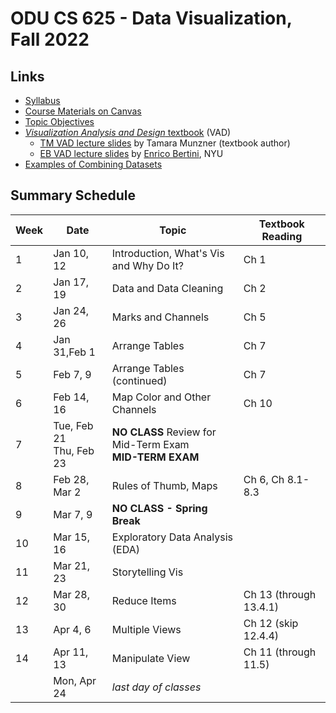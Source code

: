 # ODU CS 625 - Data Visualization, Fall 2022

## Links

* [Syllabus](Syllabus.md)
* [Course Materials on Canvas](https://canvas.odu.edu/courses/125570/pages/welcome-to-cs-625)
* [Topic Objectives](objectives.md)
* [*Visualization Analysis and Design* textbook](https://www.cs.ubc.ca/~tmm/vadbook/) (VAD)
  * [TM VAD lecture slides](https://www.cs.ubc.ca/~tmm/talks.html#vadallslides) by Tamara Munzner (textbook author)
  * [EB VAD lecture slides](http://bit.ly/lecture-slides-iv16) by [Enrico Bertini](http://enrico.bertini.io/), NYU
* [Examples of Combining Datasets](combining-datasets.md)

## Summary Schedule

|Week |Date|Topic| Textbook Reading|
|---|---|---|---|
|1|	Jan 10, 12|	Introduction, What's Vis and Why Do It? | Ch 1|
|2|	Jan 17, 19|	Data and Data Cleaning | Ch 2|
|3|	Jan 24, 26|	Marks and Channels | Ch 5|
|4|	Jan 31,Feb 1	|Arrange Tables | Ch 7|
|5|	Feb 7, 9|	Arrange Tables (continued) | Ch 7|
|6|	Feb 14, 16|	Map Color and Other Channels | Ch 10|
|7|	Tue, Feb 21<br/>Thu, Feb 23|	**NO CLASS** Review for Mid-Term Exam<br/>**MID-TERM EXAM**| |
|8|	Feb 28, Mar 2|	Rules of Thumb, Maps|Ch 6, Ch 8.1-8.3
|9| Mar 7, 9|**NO CLASS - Spring Break** | |
|10|	Mar 15, 16|	Exploratory Data Analysis (EDA)
|11|	Mar 21, 23|	Storytelling Vis
|12|	Mar 28, 30|	Reduce Items | Ch 13 (through 13.4.1)
|13|	Apr 4, 6|	Multiple Views | Ch 12 (skip 12.4.4)
|14|	Apr 11, 13|	Manipulate View | Ch 11 (through 11.5)|
|| Mon, Apr 24|	*last day of classes*

